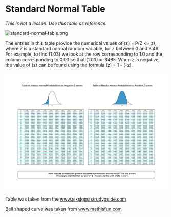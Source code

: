 
# Standard Normal Table

*This is not a lesson. Use this table as reference.*

![standard-normal-table.png](attachment:standard-normal-table.png)

The entries in this table provide the numerical values of (z) = P(Z <= z), where Z is a standard normal random variable, for z between 0 and 3.49. For example, to find (1.03) we look at the row corresponding to 1.0 and the column corresponding to 0.03 so that (1.03) = .8485. When z is negative, the value of (z) can be found using the formula (z) = 1 -  (-z).

![normal_table.jpg](../assets/normal_table.jpg)

Table was taken from the www.sixsigmastrudyguide.com

Bell shaped curve was taken from www.mathisfun.com
